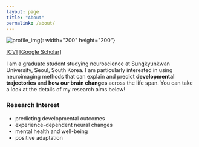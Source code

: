 ```yaml
---
layout: page
title: "About"
permalink: /about/
---
```


![profile_img](https://github.com/suzanpark/suzanpark.github.io/assets/143306172/04fea881-bc64-4668-836a-4b195891d142){: width="200" height="200"}

[[CV]](https://drive.google.com/drive/folders/1NuwGaoBIw9CLI_AjHhzKvPL8VdHKOC06)   [[Google Scholar]](https://scholar.google.com/citations?user=qS3zgSgAAAAJ&hl=ko&oi=sra)




I am a graduate student studying neuroscience at Sungkyunkwan University, Seoul, South Korea. 
I am particularly interested in using neuroimaging methods that can explain and predict **developmental trajectories** and **how our brain changes** across the life span. 
You can take a look at the details of my research aims below! 


### Research Interest
- predicting developmental outcomes
- experience-dependent neural changes 
- mental health and well-being
- positive adaptation






